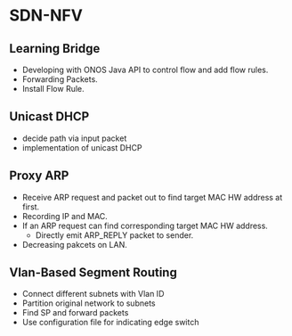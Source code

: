 # SDN-NFV
## Learning Bridge
- Developing with ONOS Java API to control flow and add flow rules.
- Forwarding Packets.
- Install Flow Rule.

## Unicast DHCP
- decide path via input packet
- implementation of unicast DHCP

## Proxy ARP
- Receive ARP request and packet out to find target MAC HW address at first.
- Recording IP and MAC.
- If an ARP request can find corresponding target MAC HW address.
  - Directly emit ARP_REPLY packet to sender.
- Decreasing pakcets on LAN.

## Vlan-Based Segment Routing
- Connect different subnets with Vlan ID
- Partition original network to subnets
- Find SP and forward packets
- Use configuration file for indicating edge switch